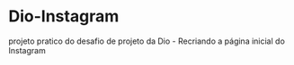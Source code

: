 # Dio-Instagram
projeto pratico do desafio de projeto da Dio - Recriando a página inicial do Instagram
